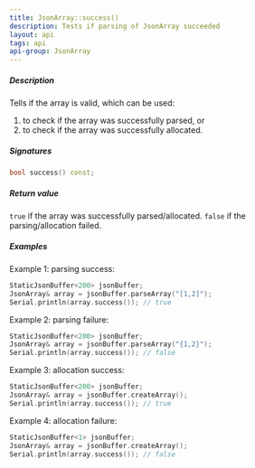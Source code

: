 ```yaml
---
title: JsonArray::success()
description: Tests if parsing of JsonArray succeeded
layout: api
tags: api
api-group: JsonArray
---
```


##### Description

Tells if the array is valid, which can be used:

1. to check if the array was successfully parsed, or
2. to check if the array was successfully allocated.

##### Signatures

```c++
bool success() const;
```

##### Return value

`true` if the array was successfully parsed/allocated.
`false` if the parsing/allocation failed.

##### Examples

Example 1: parsing success:

```c++
StaticJsonBuffer<200> jsonBuffer;
JsonArray& array = jsonBuffer.parseArray("[1,2]");
Serial.println(array.success()); // true
```

Example 2: parsing failure:

```c++
StaticJsonBuffer<200> jsonBuffer;
JsonArray& array = jsonBuffer.parseArray("{1,2}");
Serial.println(array.success()); // false
```

Example 3: allocation success:

```c++
StaticJsonBuffer<200> jsonBuffer;
JsonArray& array = jsonBuffer.createArray();
Serial.println(array.success()); // true
```

Example 4: allocation failure:

```c++
StaticJsonBuffer<1> jsonBuffer;
JsonArray& array = jsonBuffer.createArray();
Serial.println(array.success()); // false
```
